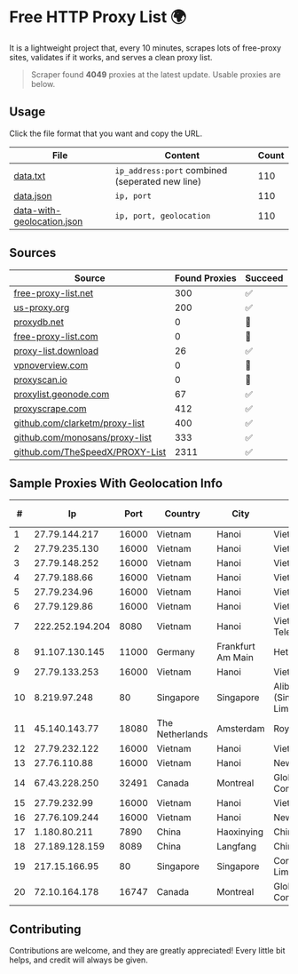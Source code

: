 
# Free HTTP Proxy List 🌍

It is a lightweight project that, every 10 minutes, scrapes lots of free-proxy sites, validates if it works, and serves a clean proxy list.


> Scraper found **4049** proxies at the latest update. Usable proxies are below.

## Usage

Click the file format that you want and copy the URL.


|File|Content|Count|
|----|-------|-----|
|[data.txt](https://raw.githubusercontent.com/themiralay/Proxy-List-World/master/data.txt)|`ip_address:port` combined (seperated new line)|110|
|[data.json](https://raw.githubusercontent.com/themiralay/Proxy-List-World/master/data.json)|`ip, port`|110|
|[data-with-geolocation.json](https://raw.githubusercontent.com/themiralay/Proxy-List-World/master/data-with-geolocation.json)|`ip, port, geolocation`|110|

## Sources

|Source|Found Proxies|Succeed|
|------|-------------|-------|
|[free-proxy-list.net](https://free-proxy-list.net)|300|✅|
|[us-proxy.org](https://www.us-proxy.org)|200|✅|
|[proxydb.net](http://proxydb.net)|0|🚫|
|[free-proxy-list.com](https://free-proxy-list.com/?page=&port=&type%5B%5D=http&type%5B%5D=https&up_time=0&search=Search)|0|🚫|
|[proxy-list.download](https://www.proxy-list.download/HTTP)|26|✅|
|[vpnoverview.com](https://vpnoverview.com/privacy/anonymous-browsing/free-proxy-servers)|0|🚫|
|[proxyscan.io](https://www.proxyscan.io)|0|🚫|
|[proxylist.geonode.com](https://proxylist.geonode.com/api/proxy-list?limit=300&page=1&sort_by=lastChecked&sort_type=desc&protocols=http,https)|67|✅|
|[proxyscrape.com](https://api.proxyscrape.com/v2/?request=displayproxies&protocol=http&timeout=10000&country=all&ssl=all&anonymity=all)|412|✅|
|[github.com/clarketm/proxy-list](https://raw.githubusercontent.com/clarketm/proxy-list/master/proxy-list-raw.txt)|400|✅|
|[github.com/monosans/proxy-list](https://raw.githubusercontent.com/monosans/proxy-list/main/proxies/http.txt)|333|✅|
|[github.com/TheSpeedX/PROXY-List](https://raw.githubusercontent.com/TheSpeedX/PROXY-List/master/http.txt)|2311|✅|


## Sample Proxies With Geolocation Info

|#|Ip|Port|Country|City|Internet Service Provider|
|-|--|----|-------|----|-------------------------|
|1|27.79.144.217|16000|Vietnam|Hanoi|Viettel Corporation|
|2|27.79.235.130|16000|Vietnam|Hanoi|Viettel Corporation|
|3|27.79.148.252|16000|Vietnam|Hanoi|Viettel Corporation|
|4|27.79.188.66|16000|Vietnam|Hanoi|Viettel Corporation|
|5|27.79.234.96|16000|Vietnam|Hanoi|Viettel Corporation|
|6|27.79.129.86|16000|Vietnam|Hanoi|Viettel Corporation|
|7|222.252.194.204|8080|Vietnam|Hanoi|VietNam Post and Telecom Corporation|
|8|91.107.130.145|11000|Germany|Frankfurt Am Main|Hetzner Online AG|
|9|27.79.133.253|16000|Vietnam|Hanoi|Viettel Corporation|
|10|8.219.97.248|80|Singapore|Singapore|Alibaba Cloud (Singapore) Private Limited|
|11|45.140.143.77|18080|The Netherlands|Amsterdam|RoyaleHosting BV|
|12|27.79.232.122|16000|Vietnam|Hanoi|Viettel Corporation|
|13|27.76.110.88|16000|Vietnam|Hanoi|Newass2011xDSLHCMC|
|14|67.43.228.250|32491|Canada|Montreal|GloboTech Communications|
|15|27.79.232.99|16000|Vietnam|Hanoi|Viettel Corporation|
|16|27.76.109.244|16000|Vietnam|Hanoi|Newass2011xDSLHCMC|
|17|1.180.80.211|7890|China|Haoxinying|Chinanet|
|18|27.189.128.159|8089|China|Langfang|Chinanet|
|19|217.15.166.95|80|Singapore|Singapore|Contabo Asia Private Limited|
|20|72.10.164.178|16747|Canada|Montreal|GloboTech Communications|



## Contributing

Contributions are welcome, and they are greatly appreciated! Every
little bit helps, and credit will always be given.

